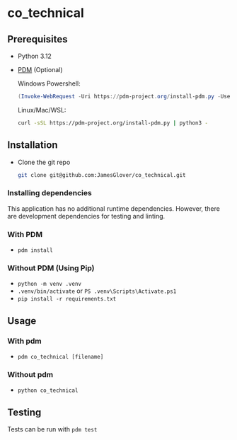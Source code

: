# co_technical

## Prerequisites

- Python 3.12
- [PDM](https://pdm-project.org/en/stable/) (Optional)

  Windows Powershell:

  ```powershell
  (Invoke-WebRequest -Uri https://pdm-project.org/install-pdm.py -UseBasicParsing).Content | py -
  ```

  Linux/Mac/WSL:

  ```sh
  curl -sSL https://pdm-project.org/install-pdm.py | python3 -
  ```

## Installation

- Clone the git repo
  
  ```sh
  git clone git@github.com:JamesGlover/co_technical.git
  ```

### Installing dependencies

This application has no additional runtime dependencies. However, there are development
dependencies for testing and linting.

### With PDM

- `pdm install`

### Without PDM (Using Pip)

- `python -m venv .venv`
- `.venv/bin/activate` or `PS .venv\Scripts\Activate.ps1`
- `pip install -r requirements.txt`

## Usage

### With pdm

- `pdm co_technical [filename]`

### Without pdm

- `python co_technical`

## Testing

Tests can be run with `pdm test`
